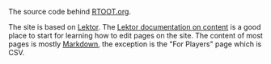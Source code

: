 The source code behind [RTOOT.org](https://rtoot.org/).

The site is based on [Lektor](https://www.getlektor.com/). The [Lektor documentation on content](https://www.getlektor.com/docs/content/) is a good place to start for learning how to edit pages on the site. The content of most pages is mostly [Markdown](https://kirkstrobeck.github.io/whatismarkdown.com/), the exception is the "For Players" page which is CSV.
